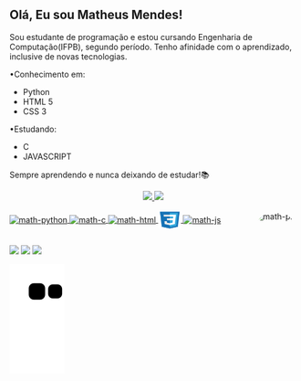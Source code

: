 <h2> Olá, Eu sou Matheus Mendes! </h2>

Sou estudante de programação e estou cursando Engenharia de Computação(IFPB), segundo período. Tenho afinidade com o aprendizado, inclusive de novas tecnologias.

•Conhecimento em:
- Python
- HTML 5
- CSS 3

•Estudando:
- C
- JAVASCRIPT

Sempre aprendendo e nunca deixando de estudar!📚

<div align="center">
  <a href="https://github.com/mendespy">
  <img height="150em" src="https://github-readme-stats.vercel.app/api?username=mendespy&show_icons=true&theme=dark&include_all_commits=true&count_private=true"/>
  <img height="150em" src="https://github-readme-stats.vercel.app/api/top-langs/?username=mendespy&layout=compact&langs_count=7&theme=dark"/>
</div>
  
<div style="display: inline_block"><br>
  <img align="center" alt="math-python" height="30" width="40" src="https://cdn.jsdelivr.net/gh/devicons/devicon/icons/python/python-original.svg">
  <img align="center" alt="math-c" height="30" width="40" src="https://cdn.jsdelivr.net/gh/devicons/devicon/icons/c/c-original.svg">
  <img align="center" alt="math-html" height="30" width="40" src="https://cdn.jsdelivr.net/gh/devicons/devicon/icons/html5/html5-original.svg">
  <img align="center" alt="math-css" height="30" width="40" src="https://raw.githubusercontent.com/devicons/devicon/master/icons/css3/css3-original.svg">
  <img align="center" alt="math-js" height="30" width="40" src="https://cdn.jsdelivr.net/gh/devicons/devicon/icons/javascript/javascript-original.svg">
  <img align="right" alt="math-pic" height="200" style="border-radius:50px;" src="https://media.discordapp.net/attachments/897594765997146194/905988631976632350/101_Sem_Titulo_20210206142927_1.png?width=534&height=670">
</div>

##

<div>

  <a href="https://instagram.com/mendes.py/" target="_blank"><img src="https://img.shields.io/badge/-Instagram-%23E4405F?style=for-the-badge&logo=instagram&logoColor=white" target="_blank"></a>
  <a href = "mailto:matheusmcc.dev@gmail.com"><img src="https://img.shields.io/badge/-Gmail-%23333?style=for-the-badge&logo=gmail&logoColor=white" target="_blank"></a>
  <a href="https://www.linkedin.com/in/matheus-mendes-castro-cavalcante-95b857203/" target="_blank"><img src="https://img.shields.io/badge/-LinkedIn-%230077B5?style=for-the-badge&logo=linkedin&logoColor=white" target="_blank"></a> 


  ![Snake animation](https://github.com/mendespy/mendespy/blob/output/github-contribution-grid-snake.svg)
  
</div>
